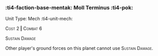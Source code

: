 ### :ti4-faction-base-mentak: **Moll Terminus** :ti4-pok:

Unit Type: Mech :ti4-unit-mech:

<span style="font-variant:small-caps;">Cost 2</span> __|__ <span style="font-variant:small-caps;">Combat 6</span>

<span style="font-variant:small-caps;">Sustain Damage</span>

Other player's ground forces on this planet cannot use <span style="font-variant:small-caps;">Sustain Damage</span>.
